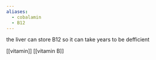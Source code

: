```yaml
---
aliases:
  - cobalamin
  - B12
---
```

the liver can store B12 so it can take years to be defficient

[[vitamin]]
[[vitamin B]]